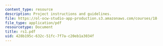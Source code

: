 ```yaml
---
content_type: resource
description: Project instructions and guidelines.
file: https://ol-ocw-studio-app-production.s3.amazonaws.com/courses/18-06ci-linear-algebra-communications-intensive-spring-2004/428b195c632c51fc7f7ac20eb1a3034f_rs1.pdf
file_type: application/pdf
resourcetype: Document
title: rs1.pdf
uid: 428b195c-632c-51fc-7f7a-c20eb1a3034f
---
```


